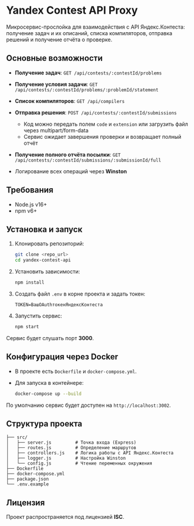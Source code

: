 # Yandex Contest API Proxy

Микросервис-прослойка для взаимодействия с API Яндекс.Контеста: получение задач и их описаний, списка компиляторов, отправка решений и получение отчёта о проверке.

## Основные возможности

* **Получение задач**: `GET /api/contests/:contestId/problems`
* **Получение условия задачи**: `GET /api/contests/:contestId/problems/:problemId/statement`
* **Список компиляторов**: `GET /api/compilers`
* **Отправка решения**: `POST /api/contests/:contestId/submissions`

  * Код можно передать полем `code` и `extension` или загрузить файл через multipart/form-data
  * Сервис ожидает завершения проверки и возвращает полный отчёт
* **Получение полного отчёта посылки**: `GET /api/contests/:contestId/submissions/:submissionId/full`
* Логирование всех операций через **Winston**

## Требования

* Node.js v16+
* npm v6+

## Установка и запуск

1. Клонировать репозиторий:

   ```bash
   git clone <repo_url>
   cd yandex-contest-api
   ```
2. Установить зависимости:

   ```bash
   npm install
   ```
3. Создать файл `.env` в корне проекта и задать токен:

   ```env
   TOKEN=ВашOAuthтокенЯндексКонтеста
   ```
4. Запустить сервис:

   ```bash
   npm start
   ```

Сервис будет слушать порт **3000**.

## Конфигурация через Docker

* В проекте есть `Dockerfile` и `docker-compose.yml`.
* Для запуска в контейнере:

  ```bash
  docker-compose up --build
  ```

По умолчанию сервис будет доступен на `http://localhost:3002`.

## Структура проекта

```
├── src/
│   ├── server.js         # Точка входа (Express)
│   ├── routes.js         # Определение маршрутов
│   ├── controllers.js    # Логика работы с API Яндекс.Контеста
│   ├── logger.js         # Настройка Winston
│   └── config.js         # Чтение переменных окружения
├── Dockerfile
├── docker-compose.yml
├── package.json
└── .env.example
```

## Лицензия

Проект распространяется под лицензией **ISC**.
